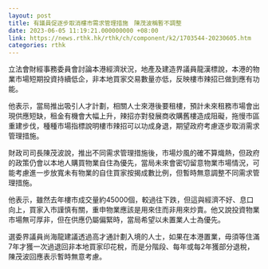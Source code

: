 ```yaml
---
layout: post
title: 有議員促逐步取消樓市需求管理措施　陳茂波稱暫不調整
date: 2023-06-05 11:19:21.000000000 +08:00
link: https://news.rthk.hk/rthk/ch/component/k2/1703544-20230605.htm
categories: rthk
---
```


立法會財經事務委員會討論本港經濟狀況，地產及建造界議員龍漢標說，本港的物業市場短期投資持續低企，非本地買家交易數量亦低，反映樓市辣招已做到應有功能。

他表示，當局推出吸引人才計劃，相關人士來港後要租樓，預計未來租務市場會出現供應短缺，租金有機會大幅上升，辣招亦對發展商收購舊樓造成阻礙，拖慢市區重建步伐，種種市場指標說明樓市辣招可以功成身退，期望政府考慮逐步取消需求管理措施。

財政司司長陳茂波說，推出不同需求管理措施後，市場炒風的確不算熾熱，但政府的政策仍會以本地人購買物業自住為優先，當局未來會密切留意物業市場情況，可能考慮進一步放寬未有物業的自住買家按揭成數比例，但暫時無意調整不同需求管理措施。

他表示，雖然去年樓市成交量約45000個，較過往下跌，但這與經濟不好、息口向上，買家入市謹慎有關，重申物業應該是用來住而非用來炒賣。他又說投資物業市場無可厚非，但在供應仍屬偏緊時，當局希望以未置業人士為優先。

選委界議員尚海龍建議透過高才通計劃入境的人士，如果在本港置業，毋須等住滿7年才獲一次過退回非本地買家印花稅，而是分階段、每年或每2年獲部分退稅，陳茂波回應表示暫時無意考慮。
